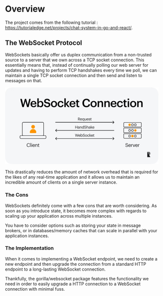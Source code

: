 # Overview

The project comes from the following tutorial : https://tutorialedge.net/projects/chat-system-in-go-and-react/.


## The WebSocket Protocol

WebSockets basically offer us duplex communication from a non-trusted source to a server that we own across a TCP socket connection. This essentially means that, instead of continually polling our web server for updates and having to perform TCP handshakes every time we poll, we can maintain a single TCP socket connection and then send and listen to messages on that.

![alt text](image.png)

This drastically reduces the amount of network overhead that is required for the likes of any real-time application and it allows us to maintain an incredible amount of clients on a single server instance.

### The Cons
WebSockets definitely come with a few cons that are worth considering. As soon as you introduce state, it becomes more complex with regards to scaling up your application across multiple instances.

You have to consider options such as storing your state in message brokers, or in databases/memory caches that can scale in parallel with your application instances.

### The Implementation
When it comes to implementing a WebSocket endpoint, we need to create a new endpoint and then upgrade the connection from a standard HTTP endpoint to a long-lasting WebSocket connection.

Thankfully, the gorilla/websocket package features the functionality we need in order to easily upgrade a HTTP connection to a WebSocket connection with minimal fuss.
